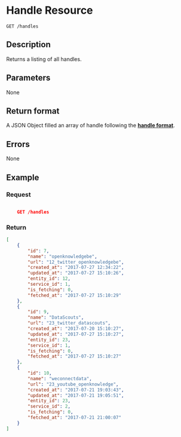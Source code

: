 # Handle Resource

    GET /handles

## Description

Returns a listing of all handles.

## Parameters

None

## Return format

A JSON Object filled an array of handle following the **[handle format][]**.

## Errors

None

## Example

### **Request**

``` json

    GET /handles
```

### **Return**

``` json
[
    {
        "id": 7,
        "name": "openknowledgebe",
        "url": "12_twitter_openknowledgebe",
        "created_at": "2017-07-27 12:34:22",
        "updated_at": "2017-07-27 15:10:26",
        "entity_id": 12,
        "service_id": 1,
        "is_fetching": 0,
        "fetched_at": "2017-07-27 15:10:29"
    },
    {
        "id": 9,
        "name": "DataScouts",
        "url": "23_twitter_datascouts",
        "created_at": "2017-07-20 15:10:27",
        "updated_at": "2017-07-27 15:10:27",
        "entity_id": 23,
        "service_id": 1,
        "is_fetching": 0,
        "fetched_at": "2017-07-27 15:10:27"
    },
    {
        "id": 10,
        "name": "weconnectdata",
        "url": "23_youtube_openknowledge",
        "created_at": "2017-07-21 19:03:43",
        "updated_at": "2017-07-21 19:05:51",
        "entity_id": 23,
        "service_id": 2,
        "is_fetching": 0,
        "fetched_at": "2017-07-21 21:00:07"
    }
]
```

[handle format]: ../../formats.md#short-format-handle

